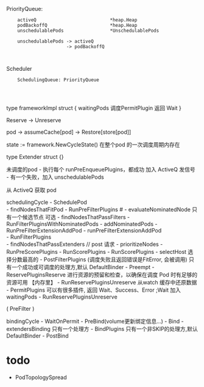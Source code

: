 PriorityQueue:
```
    activeQ                           *heap.Heap        
    podBackoffQ                       *heap.Heap        
    unschedulablePods                 *UnschedulablePods
    
    unschedulablePods -> activeQ
                      -> podBackoffQ
    
    
```



Scheduler
```
    SchedulingQueue: PriorityQueue




```
type frameworkImpl struct {
    waitingPods         调度PermitPlugin 返回 Wait
}

Reserve     ->  Unreserve

pod -> assumeCache[pod] -> Restore[store[pod]]


state := framework.NewCycleState() 在整个pod 的一次调度周期内存在

type Extender struct {}

未调度的pod
    - 执行每个 runPreEnqueuePlugins，都成功 加入 ActiveQ 发信号
    - 有一个失败，加入 unschedulablePods

 


从 ActiveQ 获取 pod

schedulingCycle
    - SchedulePod     
        - findNodesThatFitPod
            - RunPreFilterPlugins
            # - evaluateNominatedNode         只有一个候选节点 可选
            - findNodesThatPassFilters
                - RunFilterPluginsWithNominatedPods
                    - addNominatedPods
                        - RunPreFilterExtensionAddPod
                            - runPreFilterExtensionAddPod  
                    - RunFilterPlugins          
            - findNodesThatPassExtenders        // post 请求
        - prioritizeNodes
            - RunPreScorePlugins
            - RunScorePlugins
            - RunScorePlugins
        - selectHost                        选择分数最高的
    - PostFilterPlugins                     (调度失败且返回错误是FitError, 会被调用) 只有一个成功或可调度的处理方,默认 DefaultBinder
        - Preempt
    - ReservePluginsReserve                 进行资源的预留和检查，以确保在调度 Pod 时有足够的资源可用   【内存里】
        - RunReservePluginsUnreserve        从watch 缓存中还原数据
    - PermitPlugins                         可以有很多插件, 返回 Wait、Success、Error ;Wait 加入waitingPods
        - RunReservePluginsUnreserve

    


( PreFilter ) 

bindingCycle
    - WaitOnPermit 
    - PreBind(volume更新绑定信息...) 
    - Bind
        - extendersBinding                  只有一个处理方
        - BindPlugins                       只有一个非SKIP的处理方,默认 DefaultBinder
    - PostBind 
  



# todo 
- PodTopologySpread